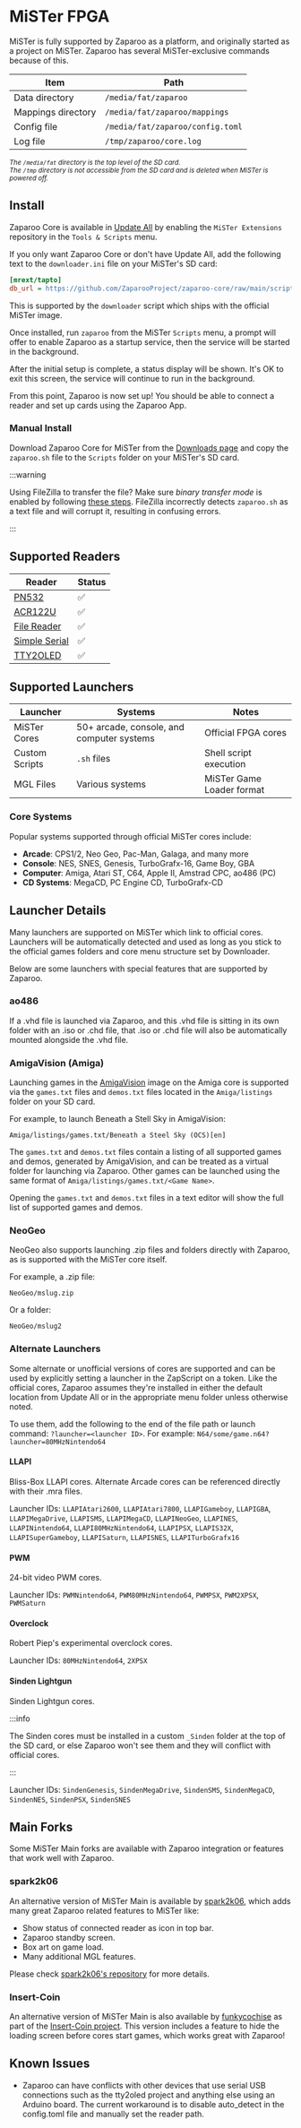 # MiSTer FPGA

MiSTer is fully supported by Zaparoo as a platform, and originally started as a project on MiSTer. Zaparoo has several
MiSTer-exclusive commands because of this.

| Item               | Path                             |
| ------------------ | -------------------------------- |
| Data directory     | `/media/fat/zaparoo`             |
| Mappings directory | `/media/fat/zaparoo/mappings`    |
| Config file        | `/media/fat/zaparoo/config.toml` |
| Log file           | `/tmp/zaparoo/core.log`          |

<small>_The `/media/fat` directory is the top level of the SD card._</small><br />
<small>_The `/tmp` directory is not accessible from the SD card and is deleted when MiSTer is powered off._</small>

## Install

Zaparoo Core is available in [Update All](https://github.com/theypsilon/Update_All_MiSTer) by enabling the
`MiSTer Extensions` repository in the `Tools & Scripts` menu.

If you only want Zaparoo Core or don't have Update All, add the following text to the `downloader.ini` file on your
MiSTer's SD card:

```ini
[mrext/tapto]
db_url = https://github.com/ZaparooProject/zaparoo-core/raw/main/scripts/mister/repo/tapto.json
```

This is supported by the `downloader` script which ships with the official MiSTer image.

Once installed, run `zaparoo` from the MiSTer `Scripts` menu, a prompt will offer to enable Zaparoo as a startup
service, then the service will be started in the background.

After the initial setup is complete, a status display will be shown. It's OK to exit this screen, the service will
continue to run in the background.

From this point, Zaparoo is now set up! You should be able to connect a reader and set up cards using the Zaparoo App.

### Manual Install

Download Zaparoo Core for MiSTer from the [Downloads page](/downloads) and copy the `zaparoo.sh` file to the `Scripts`
folder on your MiSTer's SD card.

:::warning

Using FileZilla to transfer the file? Make sure _binary transfer mode_ is enabled by
following [these steps](https://oryon.net/knowledge-base/article/how-to-change-filezilla-ftp-program-to-binary-transfer/).
FileZilla incorrectly detects `zaparoo.sh` as a text file and will corrupt it, resulting in confusing errors.

:::

## Supported Readers

| Reader                                          | Status |
|-------------------------------------------------|--------|
| [PN532](/docs/core/drivers#pn532)               | ✅      |
| [ACR122U](/docs/core/drivers#acr122u-usb)       | ✅      |
| [File Reader](/docs/core/drivers#file)          | ✅      |
| [Simple Serial](/docs/core/drivers#simple-serial) | ✅      |
| [TTY2OLED](/docs/core/drivers#tty2oled)         | ✅      |

## Supported Launchers

| Launcher | Systems | Notes |
|----------|---------|-------|
| MiSTer Cores | 50+ arcade, console, and computer systems | Official FPGA cores |
| Custom Scripts | `.sh` files | Shell script execution |
| MGL Files | Various systems | MiSTer Game Loader format |

### Core Systems

Popular systems supported through official MiSTer cores include:
- **Arcade**: CPS1/2, Neo Geo, Pac-Man, Galaga, and many more
- **Console**: NES, SNES, Genesis, TurboGrafx-16, Game Boy, GBA
- **Computer**: Amiga, Atari ST, C64, Apple II, Amstrad CPC, ao486 (PC)
- **CD Systems**: MegaCD, PC Engine CD, TurboGrafx-CD

## Launcher Details

Many launchers are supported on MiSTer which link to official cores. Launchers will be automatically detected and used as long as you stick to the official games folders and core menu structure set by Downloader.

Below are some launchers with special features that are supported by Zaparoo.

### ao486

If a .vhd file is launched via Zaparoo, and this .vhd file is sitting in its own folder with an .iso or .chd file, that .iso or .chd file will also be automatically mounted alongside the .vhd file.

### AmigaVision (Amiga)

Launching games in the [AmigaVision](https://amiga.vision/) image on the Amiga core is supported via the `games.txt` files and `demos.txt` files located in the `Amiga/listings` folder on your SD card.

For example, to launch Beneath a Stell Sky in AmigaVision:

```
Amiga/listings/games.txt/Beneath a Steel Sky (OCS)[en]
```

The `games.txt` and `demos.txt` files contain a listing of all supported games and demos, generated by AmigaVision, and can be treated as a virtual folder for launching via Zaparoo. Other games can be launched using the same format of `Amiga/listings/games.txt/<Game Name>`.

Opening the `games.txt` and `demos.txt` files in a text editor will show the full list of supported games and demos.

### NeoGeo

NeoGeo also supports launching .zip files and folders directly with Zaparoo, as is supported with the MiSTer core itself.

For example, a .zip file:

```
NeoGeo/mslug.zip
```

Or a folder:

```
NeoGeo/mslug2
```

### Alternate Launchers

Some alternate or unofficial versions of cores are supported and can be used by explicitly setting a launcher in the
ZapScript on a token. Like the official cores, Zaparoo assumes they're installed in either the default location from
Update All or in the appropriate menu folder unless otherwise noted.

To use them, add the following to the end of the file path or launch command: `?launcher=<launcher ID>`. For example:
`N64/some/game.n64?launcher=80MHzNintendo64`

#### LLAPI

Bliss-Box LLAPI cores. Alternate Arcade cores can be referenced directly with their .mra files.

Launcher IDs: `LLAPIAtari2600`, `LLAPIAtari7800`, `LLAPIGameboy`, `LLAPIGBA`, `LLAPIMegaDrive`, `LLAPISMS`,
`LLAPIMegaCD`, `LLAPINeoGeo`, `LLAPINES`, `LLAPINintendo64`, `LLAPI80MHzNintendo64`, `LLAPIPSX`, `LLAPIS32X`,
`LLAPISuperGameboy`, `LLAPISaturn`, `LLAPISNES`, `LLAPITurboGrafx16`

#### PWM

24-bit video PWM cores.

Launcher IDs: `PWMNintendo64`, `PWM80MHzNintendo64`, `PWMPSX`, `PWM2XPSX`, `PWMSaturn`

#### Overclock

Robert Piep's experimental overclock cores.

Launcher IDs: `80MHzNintendo64`, `2XPSX`

#### Sinden Lightgun

Sinden Lightgun cores.

:::info

The Sinden cores must be installed in a custom `_Sinden` folder at the top of the SD card, or else Zaparoo won't see
them and they will conflict with official cores.

:::

Launcher IDs: `SindenGenesis`, `SindenMegaDrive`, `SindenSMS`, `SindenMegaCD`, `SindenNES`, `SindenPSX`, `SindenSNES`

## Main Forks

Some MiSTer Main forks are available with Zaparoo integration or features that work well with Zaparoo.

### spark2k06

An alternative version of MiSTer Main is available by [spark2k06](https://aitorgomez.net/), which adds many great
Zaparoo related features to MiSTer like:

- Show status of connected reader as icon in top bar.
- Zaparoo standby screen.
- Box art on game load.
- Many additional MGL features.

Please check [spark2k06's repository](https://github.com/spark2k06/Main_MiSTer) for more details.

### Insert-Coin

An alternative version of MiSTer Main is also available by [funkycochise](https://github.com/funkycochise) as part of
the [Insert-Coin project](https://github.com/funkycochise/Insert-Coin). This version includes a feature to hide the
loading screen before cores start games, which
works great with Zaparoo!

## Known Issues

- Zaparoo can have conflicts with other devices that use serial USB connections such as the tty2oled project and
  anything else using an Arduino board. The current workaround is to disable auto_detect in the config.toml file and
  manually set the reader path.
